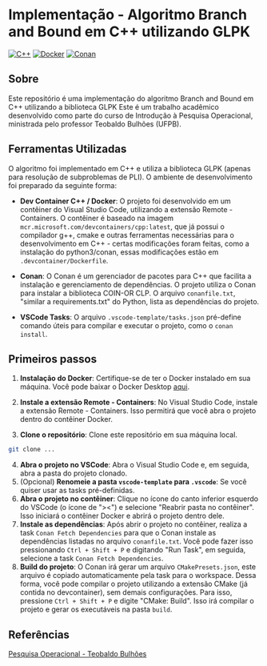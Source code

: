 # Implementação - Algoritmo Branch and Bound em C++ utilizando GLPK

[![C++](https://img.shields.io/badge/C%2B%2B-11-blue.svg)](https://en.wikipedia.org/wiki/C%2B%2B)
[![Docker](https://img.shields.io/badge/Docker-20.10.7-blue.svg)](https://www.docker.com/)
[![Conan](https://img.shields.io/badge/Conan-1.35.0-blue.svg)](https://conan.io/)

## Sobre

Este repositório é uma implementação do algoritmo Branch and Bound em C++ utilizando a biblioteca GLPK Este é um trabalho acadêmico desenvolvido como parte do curso de Introdução à Pesquisa Operacional, ministrada pelo professor Teobaldo Bulhões (UFPB).


## Ferramentas Utilizadas

O algoritmo foi implementado em C++ e utiliza a biblioteca GLPK (apenas para resolução de subproblemas de PLI). O ambiente de desenvolvimento foi preparado da seguinte forma:

- **Dev Container C++ / Docker**: O projeto foi desenvolvido em um contêiner do Visual Studio Code, utilizando a extensão Remote - Containers. O contêiner é baseado na imagem `mcr.microsoft.com/devcontainers/cpp:latest`, que já possui o compilador g++, cmake e outras ferramentas necessárias para o desenvolvimento em C++ - certas modificações foram feitas, como a instalação do python3/conan, essas modificações estão em `.devcontainer/Dockerfile`.

- **Conan**: O Conan é um gerenciador de pacotes para C++ que facilita a instalação e gerenciamento de dependências. O projeto utiliza o Conan para instalar a biblioteca COIN-OR CLP. O arquivo `conanfile.txt`, "similar a requirements.txt" do Python, lista as dependências do projeto. 

- **VSCode Tasks**: O arquivo `.vscode-template/tasks.json` pré-define comando úteis para compilar e executar o projeto, como o `conan install`.

## Primeiros passos
1. **Instalação do Docker**: Certifique-se de ter o Docker instalado em sua máquina. Você pode baixar o Docker Desktop [aqui](https://www.docker.com/products/docker-desktop).

2. **Instale a extensão Remote - Containers**: No Visual Studio Code, instale a extensão Remote - Containers. Isso permitirá que você abra o projeto dentro do contêiner Docker.
3. **Clone o repositório**: Clone este repositório em sua máquina local.

```bash
git clone ...
```	
4. **Abra o projeto no VSCode**: Abra o Visual Studio Code e, em seguida, abra a pasta do projeto clonado.
5. (Opcional) **Renomeie a pasta `vscode-template` para `.vscode`**: Se você quiser usar as tasks pré-definidas.
6. **Abra o projeto no contêiner**: Clique no ícone do canto inferior esquerdo do VSCode (o ícone de "><") e selecione "Reabrir pasta no contêiner". Isso iniciará o contêiner Docker e abrirá o projeto dentro dele.
7. **Instale as dependências**: Após abrir o projeto no contêiner, realiza a task `Conan Fetch Dependencies` para que o Conan instale as dependências listadas no arquivo `conanfile.txt`. Você pode fazer isso pressionando `Ctrl + Shift + P` e digitando "Run Task", em seguida, selecione a task `Conan Fetch Dependencies`.
8. **Build do projeto**: O Conan irá gerar um arquivo `CMakePresets.json`, este arquivo é copiado automaticamente pela task para o workspace. Dessa forma, você pode compilar o projeto utilizando a extensão CMake (já contida no devcontainer), sem demais configurações. Para isso, pressione `Ctrl + Shift + P` e digite "CMake: Build". Isso irá compilar o projeto e gerar os executáveis na pasta `build`.

## Referências
[Pesquisa Operacional - Teobaldo Bulhões](https://sites.google.com/view/po-ufpb/in%C3%ADcio)